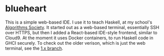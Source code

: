 # blueheart
This is a simple web-based IDE. I use it to teach Haskell, at my school's [Algorithms Society](https://asociety.xyz). It started out as a web-based terminal, essentially SSH over HTTPS, but then I added a React-based IDE-style frontend, similar to Cloud9. At the moment it uses Docker containers, to run Haskell code in GHCI securely. To check out the older verison, which is just the web terminal, see the [1.x branch](https://github.com/HashanP/blueheart/tree/1.x).

